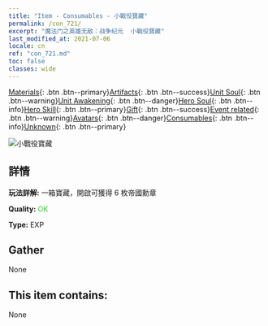 ```yaml
---
title: "Item - Consumables - 小戰役寶藏"
permalink: /con_721/
excerpt: "魔法门之英雄无敌：战争纪元  小戰役寶藏"
last_modified_at: 2021-07-06
locale: cn
ref: "con_721.md"
toc: false
classes: wide
---
```

 [Materials](/ItemsCN/){: .btn .btn--primary}[Artifacts](/ItemsCN/Artifacts/){: .btn .btn--success}[Unit Soul](/ItemsCN/UnitSoul/){: .btn .btn--warning}[Unit Awakening](/ItemsCN/UnitAwakening/){: .btn .btn--danger}[Hero Soul](/ItemsCN/HeroSoul/){: .btn .btn--info}[Hero Skill](/ItemsCN/HeroSkill/){: .btn .btn--primary}[Gift](/ItemsCN/Gift/){: .btn .btn--success}[Event related](/ItemsCN/Events/){: .btn .btn--warning}[Avatars](/ItemsCN/Avatars/){: .btn .btn--danger}[Consumables](/ItemsCN/Consumables/){: .btn .btn--info}[Unknown](/ItemsCN/Unknown/){: .btn .btn--primary}

 ![小戰役寶藏](/images/t/i_505.png)

## 詳情
 **玩法詳解:** 一箱寶藏，開啟可獲得 6 枚帝國勳章

 **Quality:** <span style="color: #32CD32">OK</span>

 **Type:** EXP

## Gather

  None

## This item contains:

  None

